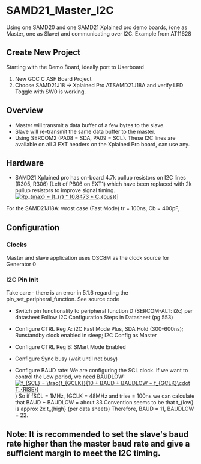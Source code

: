 # SAMD21_Master_I2C
Using one SAMD20 and one SAMD21 Xplained pro demo boards, (one as Master, one as Slave) and communicating over I2C.  Example from AT11628

## Create New Project
Starting with the Demo Board, ideally port to Userboard
1. New GCC C ASF Board Project
2. Choose SAMD21J18 -> Xplained Pro ATSAMD21J18A and verify LED Toggle with SW0 is working.

## Overview
* Master will transmit a data buffer of a few bytes to the slave.
* Slave will re-transmit the same data buffer to the master.
* Using SERCOM2 (PA08 = SDA, PA09 = SCL).  These I2C lines are available on all 3 EXT headers on the Xplained Pro board, can use any.

## Hardware
* SAMD21 Xplained pro has on-board 4.7k pullup resistors on I2C lines (R305, R306) (Left of PB06 on EXT1) which have been replaced with 2k pullup resistors to improve signal timing. 
<a href="https://www.codecogs.com/eqnedit.php?latex=Rp_{max}&space;=&space;[t_{r}&space;*&space;(0.8473&space;*&space;C_{bus})]" target="_blank"><img src="https://latex.codecogs.com/gif.latex?Rp_{max}&space;=&space;[t_{r}&space;*&space;(0.8473&space;*&space;C_{bus})]" title="Rp_{max} = [t_{r} * (0.8473 * C_{bus})]" /></a>

For the SAMD21J18A:  wrost case (Fast Mode) tr = 100ns, Cb = 400pF, 

## Configuration
### Clocks
Master and slave application uses OSC8M as the clock source for Generator 0

### I2C Pin Init
Take care - there is an error in 5.1.6 regarding the pin_set_peripheral_function.  See source code
* Switch pin functionality to peripheral function D (SERCOM-ALT: i2c) per datasheet 
Follow I2C Configuration Steps in Datasheet (pg 553)

* Configure CTRL Reg A: i2C Fast Mode Plus, SDA Hold (300-600ns); Runstandby clock enabled in sleep; I2C Config as Master
* Configure CTRL Reg B: SMart Mode Enabled
* Configure Sync busy (wait until not busy)
* Configure BAUD rate: We are configuring the SCL clock.  If we want to control the Low period, we need BAUDLOW:
<a href="https://www.codecogs.com/eqnedit.php?latex=f_{SCL}&space;=&space;\frac{f_{GCLK}}{10&space;&plus;&space;BAUD&space;&plus;&space;BAUDLOW&space;&plus;&space;f_{GCLK}\cdot&space;T_{RISE}}" target="_blank"><img src="https://latex.codecogs.com/gif.latex?f_{SCL}&space;=&space;\frac{f_{GCLK}}{10&space;&plus;&space;BAUD&space;&plus;&space;BAUDLOW&space;&plus;&space;f_{GCLK}\cdot&space;T_{RISE}}" title="f_{SCL} = \frac{f_{GCLK}}{10 + BAUD + BAUDLOW + f_{GCLK}\cdot T_{RISE}}" /></a>)
So if fSCL = 1MHz, fGCLK = 48MHz and trise = 100ns we can calculate that BAUD + BAUDLOW = about 33
Convention seems to be that t_{low} is approx 2x t_{high} (per data sheets)
Therefore, BAUD = 11, BAUDLOW = 22.

## Note: It is recommended to set the slave's baud rate higher than the master baud rate and give a sufficient margin to meet the I2C timing.





